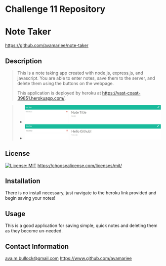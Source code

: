 # Challenge 11 Repository 
# Note Taker

https://github.com/avamariee/note-taker

## Description 
> This is a note taking app created with node.js, express.js, and javascript. You are able to enter notes, save them to the server, and delete them using the buttons on the webpage. 
>
> This application is deployed by heroku at https://vast-coast-39851.herokuapp.com/.

> - ![Screenshot of Note Taker application](/screenshot1.JPG)
> - ![Screenshot of Noter Taker application with note displayed](/screenshot2.JPG)

## License 
[![License: MIT](https://img.shields.io/badge/License-MIT-yellow.svg)](https://opensource.org/licenses/MIT)
https://choosealicense.com/licenses/mit/

## Installation
There is no install necessary, just navigate to the heroku link provided and begin saving your notes!

## Usage
This is a good application for saving simple, quick notes and deleting them as they become un-needed.



## Contact Information
ava.m.bullock@gmail.com
https://www.github.com/avamariee


